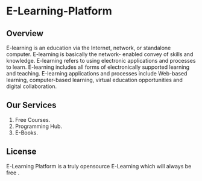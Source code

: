 # E-Learning-Platform

## Overview

   E-learning is an education via the Internet, network, or standalone computer. E-learning is basically the network- enabled convey of skills and knowledge. E-learning refers to using electronic applications and processes to learn. E-learning includes all forms of electronically supported learning and teaching.
   E-learning applications and processes include Web-based learning, computer-based learning, virtual education opportunities and digital collaboration.

## Our Services
1. Free Courses.
2. Programming Hub.
3. E-Books.

## License
E-Learning Platform is a truly opensource E-Learning which will always be free .
